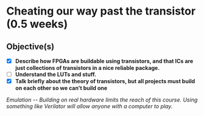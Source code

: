 # Cheating our way past the transistor (0.5 weeks)

## Objective(s)

- [x] **Describe how FPGAs are buildable using transistors, and that ICs are just collections of transistors in a nice reliable package.**
- [ ] **Understand the LUTs and stuff.**
- [x] **Talk briefly about the theory of transistors, but all projects must build on each other so we can’t build one**

*Emulation -- Building on real hardware limits the reach of this course. Using something like Verilator will allow anyone with a computer to play.*
